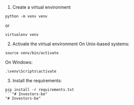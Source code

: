 1. Create a virtual environment
```
python -m venv venv
```
or
```
virtualenv venv
```

2. Activate the virtual environment
On Unix-based systems:
```
source venv/bin/activate
```
On Windows:
```
.\venv\Scripts\activate
```

3. Install the requirements:
```
pip install -r requirements.txt
```"# Investors-be" 
"# Investors-be" 
